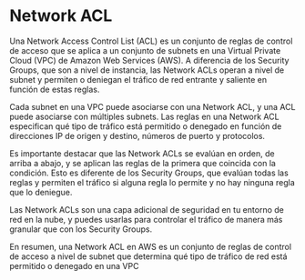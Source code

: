 # Network ACL

Una Network Access Control List (ACL) es un conjunto de reglas de control de acceso que se aplica a un conjunto de subnets en una Virtual Private Cloud (VPC) de Amazon Web Services (AWS). A diferencia de los Security Groups, que son a nivel de instancia, las Network ACLs operan a nivel de subnet y permiten o deniegan el tráfico de red entrante y saliente en función de estas reglas.

Cada subnet en una VPC puede asociarse con una Network ACL, y una ACL puede asociarse con múltiples subnets. Las reglas en una Network ACL especifican qué tipo de tráfico está permitido o denegado en función de direcciones IP de origen y destino, números de puerto y protocolos.

Es importante destacar que las Network ACLs se evalúan en orden, de arriba a abajo, y se aplican las reglas de la primera que coincida con la condición. Esto es diferente de los Security Groups, que evalúan todas las reglas y permiten el tráfico si alguna regla lo permite y no hay ninguna regla que lo deniegue.

Las Network ACLs son una capa adicional de seguridad en tu entorno de red en la nube, y puedes usarlas para controlar el tráfico de manera más granular que con los Security Groups.

En resumen, una Network ACL en AWS es un conjunto de reglas de control de acceso a nivel de subnet que determina qué tipo de tráfico de red está permitido o denegado en una VPC
